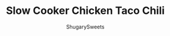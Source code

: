 ---
layout: ../../layouts/MarkdownPostLayout.astro
title: Slow Cooker Chicken Taco Chili
author: ShugarySweets
pubDate: 2018-10-24
description: "Slow Cooker Chicken Taco Chili is the answer to &quot;what&#x27;s for dinner?&quot; With an abundance of tex mex spices and tender chicken, this tasty chili is going to be hit in your home. I know it!"
image_url: https://www.shugarysweets.com/wp-content/uploads/2015/01/slow-cooker-chicken-taco-chili-facebook.jpg
tags: ["Main Dish","Mexican"]
calories: 397
protein: 39
carbohydrates: 28
fats: 15
fiber: 8
ingredients: ["4 large, boneless, skinless chicken breasts (about 2 pounds)","1 can (15.25 ounce) sweet corn, don't drain","1 can (15ounce) black beans, rinsed and drained","1 can (15 ounce) dark red kidney beans, don't drain","1 can (15 ounce) tomato sauce","1 cup salsa (I used a thick and chunky style)","3 Tablespoons taco seasoning","garnish with plain greek yogurt, shredded colby jack cheese and diced avocado"]
serves: 6
time: "6 hours 5 minutes"
prepTime: "5 minutes"
instructions: ["In a large crockpot, add chicken, corn, black beans, kidney beans, tomato sauce, salsa and taco seasoning.","Heat for at least 6 hours on low. Before serving, use two forks to shred chicken.","To serve, top with shredded cheese, plain greek yogurt and some diced avocado. Serve with a salad and corn muffins! ENJOY"]
nutrition: ["397 calories","28 grams carbohydrates","88 milligrams cholesterol","15 grams fat","8 grams fiber","39 grams protein","5 grams saturated fat","748 grams sodium","8 grams sugar","0 grams trans fat","8 grams unsaturated fat"]
---